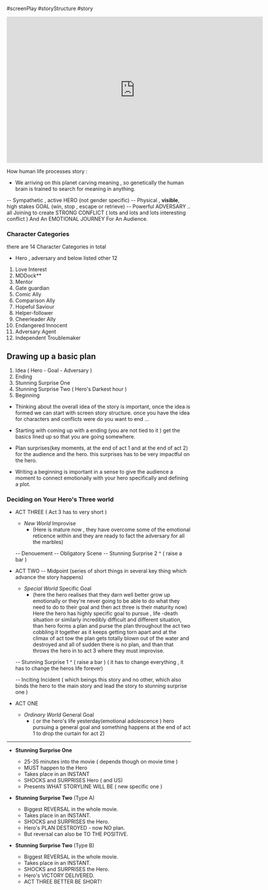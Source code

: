 #screenPlay
#storyStructure
#story

<iframe width="700" height="400" src="https://www.youtube.com/embed/iywvNIWKbPI" title="Learning Screenplay Story Structure - Eric Edson [Full Version - Screenwriting Masterclass]" frameborder="0" allow="accelerometer; autoplay; clipboard-write; encrypted-media; gyroscope; picture-in-picture; web-share" allowfullscreen></iframe>

How human life processes story : 
 - We arriving on this planet carving meaning , so genetically the human brain
   is trained to search for meaning in anything.


-- Sympathetic , active HERO (not gender specific)
    -- Physical , **visible**, high stakes GOAL (win, stop , escape or retrieve)
		-- Powerful ADVERSARY
			 .. all Joining to create
				 STRONG CONFLICT ( lots and lots and lots interesting conflict )
	And An EMOTIONAL JOURNEY For An Audience.    

### Character Categories

there are 14 Character Categories in total
- Hero , adversary and below listed other 12

1. Love Interest
2. MDDock**
3. Mentor
4. Gate guardian
5. Comic Ally
6. Comparison Ally
7. Hopeful Saviour
8. Helper-follower
9. Cheerleader Ally
10. Endangered Innocent
11. Adversary Agent
12. Independent Troublemaker

## Drawing up a basic plan

1. Idea ( Hero - Goal - Adversary )
2. Ending
3. Stunning Surprise One
4. Stunning Surprise Two ( Hero's Darkest hour )
5. Beginning

- Thinking about the overall idea of the story is important, once the idea is formed  we can start with screen story structure. once you have the idea for characters and conflicts were do you want to end ... 

- Starting with coming up with a ending (you are not tied to it ) get the basics lined up so that you are going somewhere. 

- Plan surprises(key moments, at the end of act 1 and at the end of act 2) for the audience and the hero. this surprises has to be very impactful on the hero. 

- Writing a beginning is important in a sense to give the audience a moment to connect emotionally with your hero specifically and defining a plot. 

### Deciding on Your Hero's Three world

- ACT THREE  ( Act 3 has to very short )
	- _New World_ Improvise 
		- (Here is mature now , they have overcome some of the emotional reticence within and they are ready to fact the adversary for all the marbles)

	-- Denouement 
	-- Obligatory Scene
	-- Stunning Surprise 2 ^ ( raise a bar )

- ACT TWO -- Midpoint (series of short things in several key thing which advance the story happens)
	- *Special World* Specific Goal 
		- (here the hero realises that they darn well better grow up emotionally or they're never going to be able to do what they need to do to their goal and then act three is their maturity now)
		Here the hero has highly specific goal to pursue , life -death situation or similarly incredibly difficult and different situation, than hero forms a plan and purse the plan throughout the act two cobbling it together as it  keeps getting torn apart and at the climax of act tow the plan gets totally blown out of the water and destroyed and all of sudden there is no plan, and than that throws the hero in to act 3 where they must improvise.
	
	-- Stunning Surprise 1 ^ ( raise a bar ) ( it has to change everything , it has to change the heros life forever)
	
	-- Inciting Incident  ( which beings this story and no other, which also binds the hero to the main story  and lead the story to stunning surprise one )
	
- ACT ONE 
	- *Ordinary World* General Goal 
		-  ( or the hero's life yesterday(emotional adolescence )
		 hero pursuing a general goal and something happens at the end of act 1 to drop the curtain for act 2)

---

- **Stunning Surprise One**
	- 25-35 minutes into the movie ( depends though on movie time )
	- MUST happen to the Hero
	- Takes place in an INSTANT
	- SHOCKS and SURPRISES Hero  ( and US)
	- Presents WHAT STORYLINE WILL BE ( new specific one )

- **Stunning Surprise Two** (Type A)
	- Biggest REVERSAL in the whole movie.
	- Takes place in an INSTANT.
	- SHOCKS and SURPRISES the Hero.
	- Hero's PLAN DESTROYED - now NO plan.
	- But reversal can also be TO THE POSITIVE.

- **Stunning Surprise Two** (Type B)
	- Biggest REVERSAL in the whole movie.
	- Takes place in an INSTANT.
	- SHOCKS and SURPRISES the Hero.
	- Hero's VICTORY DELIVERED. 
	- ACT THREE BETTER BE SHORT!

